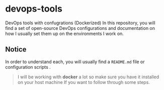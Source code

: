 # devops-tools
DevOps tools with confugrations (Dockerized)
In this repository, you will find a set of open-source DevOps configurations and documentation on how I usually set them up on the environments I work on.
## Notice
In order to understand each, you will usually find a `README.md` file or configuration scripts  .
 
>I will be working with **docker** a lot so make sure you have it installed on your host machine If you want to follow through some steps.